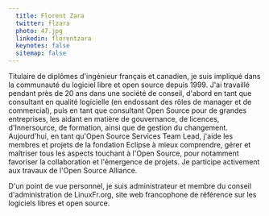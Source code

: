 ```yaml
---
  title: Florent Zara
  twitter: flzara
  photo: 47.jpg
  linkedin: florentzara
  keynotes: false
  sitemap: false
---
```

Titulaire de diplômes d'ingénieur français et canadien, je suis impliqué dans la communauté du logiciel libre et open source depuis 1999. J'ai travaillé pendant près de 20 ans dans une société de conseil, d'abord en tant que consultant en qualité logicielle (en endossant des rôles de manager et de commercial), puis en tant que consultant Open Source pour de grandes entreprises, les aidant en matière de gouvernance, de licences, d'Innersource, de formation, ainsi que de gestion du changement. Aujourd'hui, en tant qu'Open Source Services Team Lead, j'aide les membres et projets de la fondation Eclipse à mieux comprendre, gérer et maîtriser tous les aspects touchant à l'Open Source, pour notamment favoriser la collaboration et l'émergence de projets. Je participe activement aux travaux de l'Open Source Alliance.

D'un point de vue personnel, je suis administrateur et membre du conseil d'administration de LinuxFr.org, site web francophone de référence sur les logiciels libres et open source.


